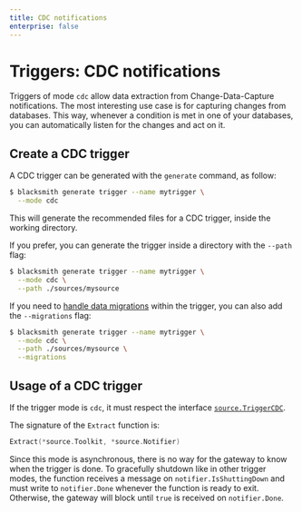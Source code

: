 ```yaml
---
title: CDC notifications
enterprise: false
---
```


# Triggers: CDC notifications

Triggers of mode `cdc` allow data extraction from Change-Data-Capture notifications.
The most interesting use case is for capturing changes from databases. This way,
whenever a condition is met in one of your databases, you can automatically listen
for the changes and act on it.

## Create a CDC trigger

A CDC trigger can be generated with the `generate` command, as follow:
```bash
$ blacksmith generate trigger --name mytrigger \
  --mode cdc

```

This will generate the recommended files for a CDC trigger, inside the working
directory.

If you prefer, you can generate the trigger inside a directory with the `--path`
flag:
```bash
$ blacksmith generate trigger --name mytrigger \
  --mode cdc \
  --path ./sources/mysource

```

If you need to [handle data migrations](/blacksmith/guides/practices/migrations)
within the trigger, you can also add the `--migrations` flag:
```bash
$ blacksmith generate trigger --name mytrigger \
  --mode cdc \
  --path ./sources/mysource \
  --migrations

```

## Usage of a CDC trigger

If the trigger mode is `cdc`, it must respect the interface
[`source.TriggerCDC`](https://pkg.go.dev/github.com/nunchistudio/blacksmith/flow/source?tab=doc#TriggerCDC).

The signature of the `Extract` function is:
```go
Extract(*source.Toolkit, *source.Notifier)

```

Since this mode is asynchronous, there is no way for the gateway to know when the
trigger is done. To gracefully shutdown like in other trigger modes, the function
receives a message on `notifier.IsShuttingDown` and must write to `notifier.Done`
whenever the function is ready to exit. Otherwise, the gateway will block until
`true` is received on `notifier.Done`.
